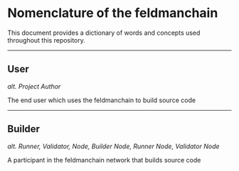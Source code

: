# Nomenclature of the feldmanchain

This document provides a dictionary of words and concepts used throughout this repository.

____

## User

_alt. Project Author_

The end user which uses the feldmanchain to build source code
____

## Builder

_alt. Runner, Validator, Node, Builder Node, Runner Node, Validator Node_

A participant in the feldmanchain network that builds source code